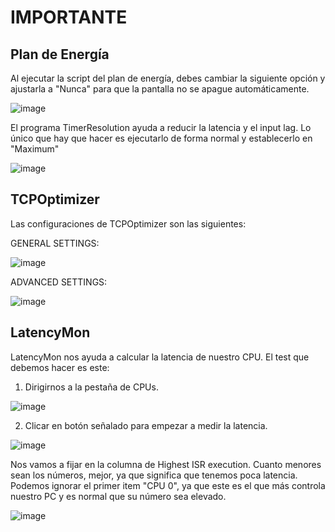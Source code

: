 # IMPORTANTE

## Plan de Energía

Al ejecutar la script del plan de energía, debes cambiar la siguiente opción y ajustarla a "Nunca" para que la pantalla no se apague automáticamente.

![image](https://github.com/user-attachments/assets/90fdd7ba-c878-4906-9a22-3ea2af54271f)

El programa TimerResolution ayuda a reducir la latencia y el input lag. Lo único que hay que hacer es ejecutarlo de forma normal y establecerlo en "Maximum"

![image](https://github.com/user-attachments/assets/2cf02263-d077-4c7f-afed-3bd018338d52)

## TCPOptimizer

Las configuraciones de TCPOptimizer son las siguientes:

GENERAL SETTINGS:

![image](https://github.com/user-attachments/assets/1fb449d9-12cf-4472-be06-4003b9b48284)

ADVANCED SETTINGS:

![image](https://github.com/user-attachments/assets/182900ba-0e8c-4c78-98b9-8bb410e2e61b)

## LatencyMon

LatencyMon nos ayuda a calcular la latencia de nuestro CPU.
El test que debemos hacer es este:

1. Dirigirnos a la pestaña de CPUs.

![image](https://github.com/user-attachments/assets/6a603a86-124a-4058-85ec-657646380a69)

2. Clicar en botón señalado para empezar a medir la latencia.

![image](https://github.com/user-attachments/assets/40798248-405a-49ce-9418-12f9b070c6de)

Nos vamos a fijar en la columna de Highest ISR execution.
Cuanto menores sean los números, mejor, ya que significa que tenemos poca latencia.
Podemos ignorar el primer item "CPU 0", ya que este es el que más controla nuestro PC y es normal que su número sea elevado.

![image](https://github.com/user-attachments/assets/2fcf9223-49e4-46ed-b605-c92a9e1ccd69)
